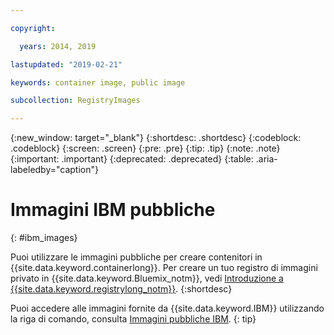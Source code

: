 ```yaml
---

copyright:

  years: 2014, 2019

lastupdated: "2019-02-21"

keywords: container image, public image

subcollection: RegistryImages

---
```


{:new_window: target="_blank"}
{:shortdesc: .shortdesc}
{:codeblock: .codeblock}
{:screen: .screen}
{:pre: .pre}
{:tip: .tip}
{:note: .note}
{:important: .important}
{:deprecated: .deprecated}
{:table: .aria-labeledby="caption"}

# Immagini IBM pubbliche
{: #ibm_images}

Puoi utilizzare le immagini pubbliche per creare contenitori in {{site.data.keyword.containerlong}}. Per creare un tuo registro di immagini privato in {{site.data.keyword.Bluemix_notm}}, vedi [Introduzione a {{site.data.keyword.registrylong_notm}}](/docs/services/Registry?topic=registry-index#index).
{:shortdesc}

Puoi accedere alle immagini fornite da {{site.data.keyword.IBM}} utilizzando la riga di comando, consulta [Immagini pubbliche IBM](/docs/services/Registry?topic=registry-public_images#public_images).
{: tip}
